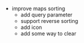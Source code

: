 - improve maps sorting
  - add query parameter
  - support reverse sorting
  - add icon
  - add some way to clear